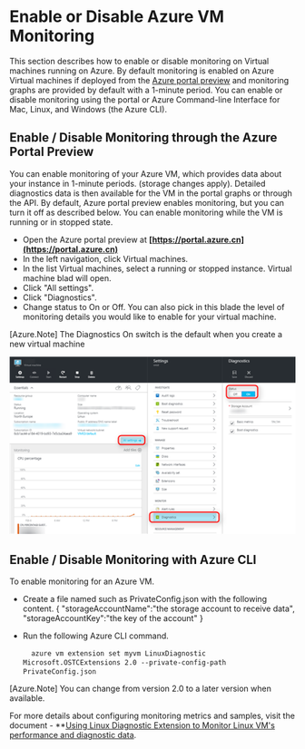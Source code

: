 <properties
    pageTitle="Enable or Disabling Azure VM Monitoring"
    description="Describes How to Enable or Disable Azure VM Monitoring"
    services="virtual-machines-linux"
    documentationcenter="virtual-machines"
    author="kmouss"
    manager="timlt"
    editor="" />
<tags
    ms.assetid="6ce366d2-bd4c-4fef-a8f5-a3ae2374abcc"
    ms.service="virtual-machines-linux"
    ms.devlang="NA"
    ms.topic="article"
    ms.tgt_pltfrm="vm-linux"
    ms.workload="infrastructure"
    ms.date="02/08/2016"
    wacn.date=""
    ms.author="kmouss" />

# Enable or Disable Azure VM Monitoring
This section describes how to enable or disable monitoring on Virtual machines running on Azure. By default monitoring is enabled on Azure Virtual machines if deployed from the [Azure portal preview](https://portal.azure.cn) and monitoring graphs are provided by default with a 1-minute period. You can enable or disable monitoring using the portal or Azure Command-line Interface for Mac, Linux, and Windows (the Azure CLI). 

## Enable / Disable Monitoring through the Azure Portal Preview
You can enable  monitoring of your Azure VM, which provides data about your instance in 1-minute periods. (storage changes apply). Detailed diagnostics data is then available for the VM in the portal graphs or through the API. By default, Azure portal preview enables monitoring, but you can turn it off as described below. You can enable monitoring while the VM is running or in stopped state.

* Open the Azure portal preview at **[https://portal.azure.cn](https://portal.azure.cn)**
* In the left navigation, click Virtual machines.
* In the list Virtual machines, select a running or stopped instance. Virtual machine blad will open.
* Click "All settings".
* Click "Diagnostics".
* Change status to On or Off. You can also pick in this blade the level of monitoring details you would like to enable for your virtual machine.

[Azure.Note] The Diagnostics On switch is the default when you create a new virtual machine

![Enable / Disable Monitoring through the Azure Portal Preview.][1]

## Enable / Disable Monitoring with Azure CLI
To enable monitoring for an Azure VM.

* Create a file named such as PrivateConfig.json with the following content.
        {
            "storageAccountName":"the storage account to receive data",
            "storageAccountKey":"the key of the account"
        }
* Run the following Azure CLI command.
  
        azure vm extension set myvm LinuxDiagnostic Microsoft.OSTCExtensions 2.0 --private-config-path PrivateConfig.json

[Azure.Note] You can change from version 2.0 to a later version when available. 

For more details about configuring monitoring metrics and samples, visit the document - **[Using Linux Diagnostic Extension to Monitor Linux VM's performance and diagnostic data](/documentation/articles/virtual-machines-linux-classic-diagnostic-extension/).

<!--Image references-->
[1]: ./media/virtual-machines-linux-vm-monitoring/portal-enable-disable.png


